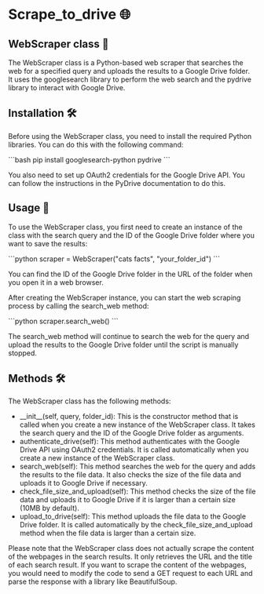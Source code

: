 # Scrape_to_drive 🌐

## WebScraper class 🤖

The WebScraper class is a Python-based web scraper that searches the web for a specified query and uploads the results to a Google Drive folder. It uses the googlesearch library to perform the web search and the pydrive library to interact with Google Drive.

## Installation 🛠

Before using the WebScraper class, you need to install the required Python libraries. You can do this with the following command:

\`\`\`bash
pip install googlesearch-python pydrive
\`\`\`

You also need to set up OAuth2 credentials for the Google Drive API. You can follow the instructions in the PyDrive documentation to do this.

## Usage 🚀

To use the WebScraper class, you first need to create an instance of the class with the search query and the ID of the Google Drive folder where you want to save the results:

\`\`\`python
scraper = WebScraper("cats facts", "your_folder_id")
\`\`\`

You can find the ID of the Google Drive folder in the URL of the folder when you open it in a web browser.

After creating the WebScraper instance, you can start the web scraping process by calling the search_web method:

\`\`\`python
scraper.search_web()
\`\`\`

The search_web method will continue to search the web for the query and upload the results to the Google Drive folder until the script is manually stopped.

## Methods 🛠

The WebScraper class has the following methods:

- \_\_init\_\_(self, query, folder_id): This is the constructor method that is called when you create a new instance of the WebScraper class. It takes the search query and the ID of the Google Drive folder as arguments.
- authenticate_drive(self): This method authenticates with the Google Drive API using OAuth2 credentials. It is called automatically when you create a new instance of the WebScraper class.
- search_web(self): This method searches the web for the query and adds the results to the file data. It also checks the size of the file data and uploads it to Google Drive if necessary.
- check_file_size_and_upload(self): This method checks the size of the file data and uploads it to Google Drive if it is larger than a certain size (10MB by default).
- upload_to_drive(self): This method uploads the file data to the Google Drive folder. It is called automatically by the check_file_size_and_upload method when the file data is larger than a certain size.

Please note that the WebScraper class does not actually scrape the content of the webpages in the search results. It only retrieves the URL and the title of each search result. If you want to scrape the content of the webpages, you would need to modify the code to send a GET request to each URL and parse the response with a library like BeautifulSoup.
